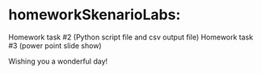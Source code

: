 # homeworkSkenarioLabs:

Homework task #2 (Python script file and csv output file)
Homework task #3 (power point slide show)

Wishing you a wonderful day!
